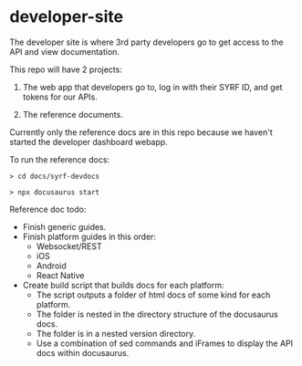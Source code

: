 # developer-site
The developer site is where 3rd party developers go to get access to the API and view documentation.

This repo will have 2 projects:

1) The web app that developers go to, log in with their SYRF ID, and get tokens for our APIs.

2) The reference documents. 

Currently only the reference docs are in this repo because we haven't started the developer dashboard webapp.

To run the reference docs:

`> cd docs/syrf-devdocs`

`> npx docusaurus start`

Reference doc todo:

* Finish generic guides.
* Finish platform guides in this order:
    * Websocket/REST
    * iOS
    * Android
    * React Native
* Create build script that builds docs for each platform:
    * The script outputs a folder of html docs of some kind for each platform.
    * The folder is nested in the directory structure of the docusaurus docs.
    * The folder is in a nested version directory.
    * Use a combination of sed commands and iFrames to display the API docs within docusaurus.